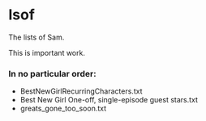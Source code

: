 # lsof

The lists of Sam.

This is important work.

### In no particular order:

- BestNewGirlRecurringCharacters.txt
- Best New Girl One-off, single-episode guest stars.txt
- greats_gone_too_soon.txt
